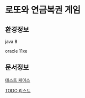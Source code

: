 # 로또와 연금복권 게임

## 환경정보

java 8

oracle 11xe

## 문서정보

[테스트 케이스](https://docs.google.com/spreadsheets/d/1OSTiiNPPPg8P2cg6XpmOIbHrBVsLe1fuUixeL9-euOo/edit?usp=sharing)

[TODO 리스트](https://github.com/users/jskpubller86/projects/5/views/1)